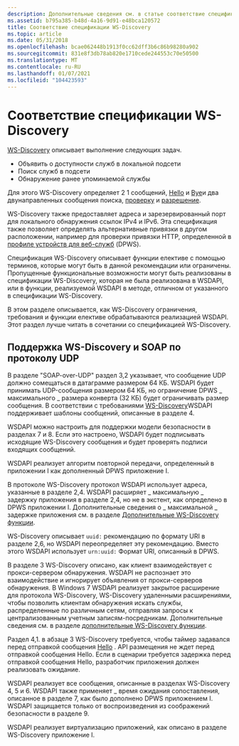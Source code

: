 ```yaml
---
description: Дополнительные сведения см. в статье соответствие спецификациям WS-Discovery
ms.assetid: b795a385-b48d-4a16-9d91-e48bca120572
title: Соответствие спецификации WS-Discovery
ms.topic: article
ms.date: 05/31/2018
ms.openlocfilehash: bcae062448b1913f0cc62dff3b6c86b98280a902
ms.sourcegitcommit: 831e8f3db78ab820e1710cede244553c70e50500
ms.translationtype: MT
ms.contentlocale: ru-RU
ms.lasthandoff: 01/07/2021
ms.locfileid: "104423593"
---
```

# <a name="ws-discovery-specification-compliance"></a>Соответствие спецификации WS-Discovery

[WS-Discovery](https://specs.xmlsoap.org/ws/2005/04/discovery/ws-discovery.pdf) описывает выполнение следующих задач.

-   Объявить о доступности служб в локальной подсети
-   Поиск служб в подсети
-   Обнаружение ранее упоминаемой службы

Для этого WS-Discovery определяет 2 1 сообщений, [Hello](hello-message.md) и [Bye](bye-message.md)и два двунаправленных сообщения поиска, [проверку](probe-message.md) и [разрешение](resolve-message.md).

WS-Discovery также предоставляет адреса и зарезервированный порт для локального обнаружения ссылок IPv4 и IPv6. Эта спецификация также позволяет определять альтернативные привязки в другом расположении, например для проверки привязки HTTP, определенной в [профиле устройств для веб-служб](https://specs.xmlsoap.org/ws/2006/02/devprof/) (DPWS).

Спецификация WS-Discovery описывает функции елективе с помощью терминов, которые могут быть в данной рекомендации или ограничены. Пропущенные функциональные возможности могут быть реализованы в спецификации WS-Discovery, которая не была реализована в WSDAPI, или в функции, реализуемой WSDAPI в методе, отличном от указанного в спецификации WS-Discovery.

В этом разделе описывается, как WS-Discovery ограничения, требования и функции елективе обрабатываются реализацией WSDAPI. Этот раздел лучше читать в сочетании со спецификацией WS-Discovery.

## <a name="ws-discovery-and-soap-over-udp-support"></a>Поддержка WS-Discovery и SOAP по протоколу UDP

В разделе "SOAP-over-UDP" раздел 3,2 указывает, что сообщение UDP должно сомещаться в датаграмме размером 64 КБ. WSDAPI будет принимать UDP-сообщения размером 64 КБ, но ограничение DPWS \_ максимального \_ размера конверта (32 КБ) будет ограничивать размер сообщения. В соответствии с требованиями [WS-Discovery](https://specs.xmlsoap.org/ws/2005/04/discovery/ws-discovery.pdf)WSDAPI поддерживает шаблоны сообщений, описанные в разделе 4.

WSDAPI можно настроить для поддержки модели безопасности в разделах 7 и 8. Если это настроено, WSDAPI будет подписывать исходящие WS-Discovery сообщения и будет проверять подписи входящих сообщений.

WSDAPI реализует алгоритм повторной передачи, определенный в приложении I как дополненный DPWS приложение I.

В протоколе WS-Discovery протокол WSDAPI использует адреса, указанные в разделе 2,4. WSDAPI расширяет \_ максимальную \_ задержку приложения в разделе 2,4, но не в экстент, как определено в DPWS приложении I. Дополнительные сведения о \_ максимальной \_ задержке приложения см. в разделе [Дополнительные WS-Discovery функции](additional-ws-discovery-functionality.md).

WS-Discovery описывает `uuid:` рекомендацию по формату URI в разделе 2,6, но WSDAPI переопределяет эту рекомендацию. Вместо этого WSDAPI использует `urn:uuid:` Формат URI, описанный в DPWS.

В разделе 3 WS-Discovery описано, как клиент взаимодействует с прокси-сервером обнаружения. WSDAPI не распознает это взаимодействие и игнорирует объявления от прокси-серверов обнаружения. В Windows 7 WSDAPI реализует закрытое расширение для протокола WS-Discovery, WS-Discovery удаленными расширениями, чтобы позволить клиентам обнаружения искать службы, распределенные по различным сетям, отправляя запросы к централизованным учетным записям-посредникам. Дополнительные сведения см. в разделе [дополнительные WS-Discovery функции](additional-ws-discovery-functionality.md).

Раздел 4,1. в абзаце 3 WS-Discovery требуется, чтобы таймер задавался перед отправкой сообщения [Hello](hello-message.md) . API размещения не ждет перед отправкой сообщения Hello. Если в сценарии требуется задержка перед отправкой сообщения Hello, разработчик приложения должен реализовать ожидание.

WSDAPI реализует все сообщения, описанные в разделах WS-Discovery 4, 5 и 6. WSDAPI также применяет \_ время ожидания сопоставления, описанное в разделе 7, как было дополнено DPWS приложением I. WSDAPI защищается только от воспроизведения из соображений безопасности в разделе 9.

WSDAPI реализует виртуализацию приложений, как описано в разделе WS-Discovery приложение I.

 

 



